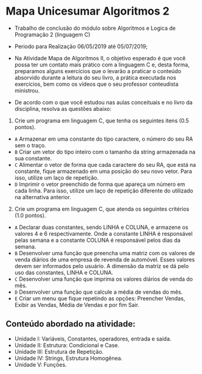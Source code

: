 # Mapa Unicesumar Algoritmos 2
- Trabalho de conclusão do módulo sobre Algoritmos e Logica de Programação 2 (linguagem C)

- Periodo para Realização 06/05/2019 até 05/07/2019;

- Na Atividade Mapa de Algoritmos II, o objetivo esperado é que você possa ter um contato mais prático com a linguagem C e, desta forma, preparamos alguns exercícios que o levarão a praticar o conteúdo absorvido durante a leitura do seu livro, a prática executada nos exercícios, bem como os vídeos que o seu professor conteudista ministrou.
- De acordo com o que você estudou nas aulas conceituais e no livro da disciplina, resolva as questões abaixo:

1. Crie um programa em linguagem C, que tenha os seguintes itens (0.5 pontos).
  - `A` Armazenar em uma constante do tipo caractere, o número do seu RA sem o traço.
  - `B` Criar um vetor do tipo inteiro com o tamanho da string armazenada na sua constante.
  - `C` Alimentar o vetor de forma que cada caractere do seu RA, que está na constante, fique armazenado em uma  posição do seu novo vetor. Para isso, utilize um laço de repetição.
  - `D` Imprimir o vetor preenchido de forma que apareça um número em cada linha. Para isso, utilize um laço de repetição diferente do utilizado na alternativa anterior.

2. Crie um programa em linguagem C, que atenda os seguintes critérios  (1.0 pontos).
  - `A` Declarar duas constantes, sendo LINHA e COLUNA, e armazene os valores 4 e 6 respectivamente. Onde a constante LINHA é responsável pelas semana e a constante COLUNA é responsável pelos dias da semana.
  - `B` Desenvolver uma função que preencha uma matriz com os valores de venda diários de uma empresa de revenda de automóvel. Esses valores devem ser informados pelo usuário. A dimensão da matriz se dá pelo uso das constantes, LINHA e COLUNA.
  - `C` Desenvolver uma função que imprima os valores diários de venda do mês.
  - `D` Desenvolver uma função que calcule a média de vendas do mês.
  - `E` Criar um menu que fique repetindo as opções: Preencher Vendas, Exibir as Vendas, Média de Vendas e por fim Sair.
 
## Conteúdo abordado na atividade:
- Unidade I: Variáveis, Constantes, operadores, entrada e saída.
- Unidade II: Estrutura: Condicional e Case.
- Unidade III: Estrutura de Repetição.
- Unidade IV: Strings, Estrutura Homogênea.
- Unidade V: Funções.
